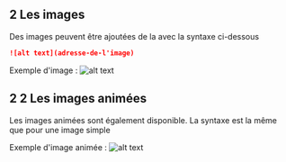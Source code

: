 ## 2 Les images
 
Des images peuvent être ajoutées de la avec la syntaxe ci-dessous
```md
![alt text](adresse-de-l'image)
```
Exemple d'image :
![alt text](https://fr.wikipedia.org/wiki/Leet_speak#/media/Fichier:31337_h4x0r.jpg)
## 2 2 Les images animées
Les images animées sont également disponible. La syntaxe est la même que pour une image simple
 
Exemple d'image animée :
![alt text](https://i.pinimg.com/originals/40/3a/56/403a56ca7df35d58879641a935c01a51.gif)
